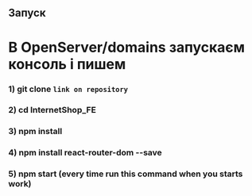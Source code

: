 ## Запуск
# В OpenServer/domains запускаєм консоль і пишем 

### 1) git clone `link on repository`
### 2) cd InternetShop_FE
### 3) npm install
### 4) npm install react-router-dom --save
### 5) npm start (every time run this command when you starts work)
